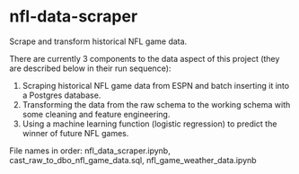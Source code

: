 # nfl-data-scraper
Scrape and transform historical NFL game data.

There are currently 3 components to the data aspect of this project (they are described below in their run sequence):

1. Scraping historical NFL game data from ESPN and batch inserting it into a Postgres database.
2. Transforming the data from the raw schema to the working schema with some cleaning and feature engineering.
3. Using a machine learning function (logistic regression) to predict the winner of future NFL games.

File names in order: nfl_data_scraper.ipynb, cast_raw_to_dbo_nfl_game_data.sql, nfl_game_weather_data.ipynb
